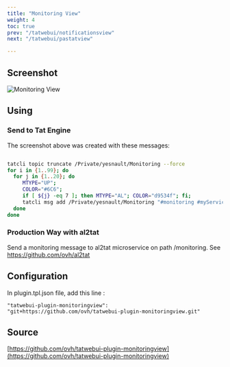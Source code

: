 ```yaml
---
title: "Monitoring View"
weight: 4
toc: true
prev: "/tatwebui/notificationsview"
next: "/tatwebui/pastatview"

---
```



## Screenshot

![Monitoring View](/imgs/tatwebui-monitoring-view.png?width=80%)

## Using

### Send to Tat Engine

The screenshot above was created with these messages:

```bash

tatcli topic truncate /Private/yesnault/Monitoring --force
for i in {1..99}; do
  for j in {1..20}; do
     MTYPE="UP";
     COLOR="#6C6";
     if [ ${j} -eq 7 ]; then MTYPE="AL"; COLOR="d9534f"; fi;
     tatcli msg add /Private/yesnault/Monitoring "#monitoring #myService #item:myItem${i}${j}" --label="$COLOR;$MTYPE"
  done
done

```

### Production Way with al2tat

Send a monitoring message to al2tat microservice on path /monitoring.
See https://github.com/ovh/al2tat


## Configuration

In plugin.tpl.json file, add this line :

```
"tatwebui-plugin-monitoringview": "git+https://github.com/ovh/tatwebui-plugin-monitoringview.git"
```

## Source
[https://github.com/ovh/tatwebui-plugin-monitoringview](https://github.com/ovh/tatwebui-plugin-monitoringview)
